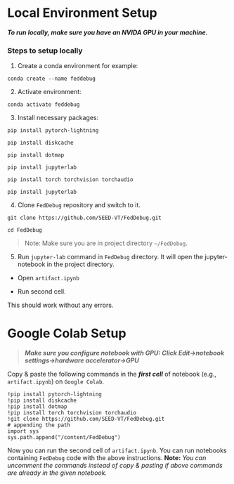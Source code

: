 # Local Environment Setup

***To run locally, make sure you have an NVIDA GPU in your machine.***

### Steps to setup locally

1. Create a conda environment for example:

`conda create --name feddebug`

2. Activate environment:

`conda activate feddebug`

3. Install necessary packages:

```
pip install pytorch-lightning

pip install diskcache

pip install dotmap

pip install jupyterlab

pip install torch torchvision torchaudio

pip install jupyterlab
```

4. Clone `FedDebug` repository and switch to it.
```
git clone https://github.com/SEED-VT/FedDebug.git

cd FedDebug
```
>Note: Make sure you are in project directory `~/FedDebug`.

 
5. Run `jupyter-lab` command in `FedDebug` directory. It will open the jupyter-notebook in the project directory.

- Open `artifact.ipynb`

- Run second cell.

This should work without any errors.

  

# Google Colab Setup

> ***Make sure you configure notebook with GPU: Click Edit->notebook settings->hardware accelerator->GPU***

Copy & paste the following commands in the ***first cell*** of notebook (e.g., `artifact.ipynb`) on `Google Colab`. 

```
!pip install pytorch-lightning
!pip install diskcache
!pip install dotmap
!pip install torch torchvision torchaudio
!git clone https://github.com/SEED-VT/FedDebug.git
# appending the path 
import sys
sys.path.append("/content/FedDebug")
```
Now you can run the second cell of `artifact.ipynb`. You can run notebooks containing  `FedDebug` code with the above instructions. **Note:** *You can uncomment the commands instead of copy & pasting if above commands are already in the given notebook.* 